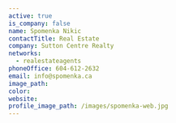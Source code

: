 ```yaml
---
active: true
is_company: false
name: Spomenka Nikic
contactTitle: Real Estate
company: Sutton Centre Realty
networks:
  - realestateagents
phoneOffice: 604-612-2632
email: info@spomenka.ca
image_path:
color:
website:
profile_image_path: /images/spomenka-web.jpg
---
```




